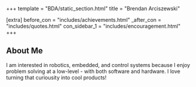 +++
template = "BDA/static_section.html"
title = "Brendan Arciszewski"

[extra]
before_con = "includes/achievements.html"
_after_con = "includes/quotes.html"
con_sidebar_1 = "includes/encouragement.html"
+++

## About Me

I am interested in robotics, embedded, and control systems because I enjoy
problem solving at a low-level - with both software and hardware. I love
turning that curiousity into cool products!

